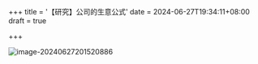 +++
title = '【研究】公司的生意公式'
date = 2024-06-27T19:34:11+08:00
draft = true

+++

![image-20240627201520886](https://ddnio-blog.oss-cn-shenzhen.aliyuncs.com/uPic/20240627image-20240627201520886.png)
